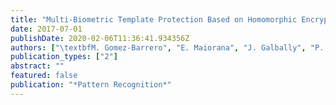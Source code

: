 ```yaml
---
title: "Multi-Biometric Template Protection Based on Homomorphic Encryption"
date: 2017-07-01
publishDate: 2020-02-06T11:36:41.934356Z
authors: ["\textbfM. Gomez-Barrero", "E. Maiorana", "J. Galbally", "P. Campisi", "J. Fierrez"]
publication_types: ["2"]
abstract: ""
featured: false
publication: "*Pattern Recognition*"
---
```


